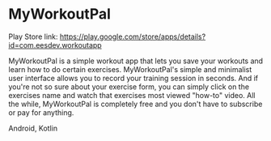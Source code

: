 # MyWorkoutPal

Play Store link: https://play.google.com/store/apps/details?id=com.eesdev.workoutapp

MyWorkoutPal is a simple workout app that lets you save your workouts and learn how to do certain exercises. 
MyWorkoutPal's simple and minimalist user interface allows you to record your training session in seconds. 
And if you're not so sure about your exercise form, you can simply click on the exercises name and watch that exercises most viewed "how-to" video. 
All the while, MyWorkoutPal is completely free and you don't have to subscribe or pay for anything.

Android, Kotlin
